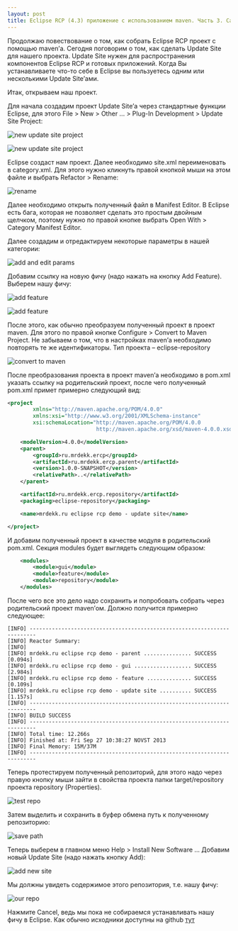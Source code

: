 ```yaml
---
layout: post
title: Eclipse RCP (4.3) приложение с использованием maven. Часть 3. Сайт обновлений
---
```


Продолжаю повествование о том, как собрать Eclipse RCP проект с помощью maven’а. Сегодня поговорим о том, как сделать Update Site для нашего проекта. Update Site нужен для распространения компонентов Eclipse RCP и готовых приложений. Когда Вы устанавливаете что-то себе в Eclipse вы пользуетесь одним или несколькими Update Site’ами.

Итак, открываем наш проект.

Для начала создадим проект Update Site’а через стандартные функции Eclipse, для этого File > New > Other ... > Plug-In Development > Update Site Project:

![new update site project](/media/images/ercp3_1.png)

![new update site project](/media/images/ercp3_2.png)

Eclipse создаст нам проект. Далее необходимо site.xml переименовать в category.xml. Для этого нужно кликнуть правой кнопкой мыши на этом файле и выбрать Refactor > Rename:

![rename](/media/images/ercp3_3.png)

Далее необходимо открыть полученный файл в Manifest Editor. В Eclipse есть бага, которая не позволяет сделать это простым двойным щелчком, поэтому нужно по правой кнопке выбрать Open With > Category Manifest Editor.

Далее создадим и отредактируем некоторые параметры в нашей категории:

![add and edit params](/media/images/ercp3_4.png)

Добавим ссылку на новую фичу (надо нажать на кнопку Add Feature). Выберем нашу фичу:

![add feature](/media/images/ercp3_5.png)

![add feature](/media/images/ercp3_6.png)

После этого, как обычно преобразуем полученный проект в проект maven. Для этого по правой кнопке Configure > Convert to Maven Project. Не забываем о том, что в настройках maven’а необходимо повторять те же идентификаторы. Тип проекта – eclipse-repository

![convert to maven](/media/images/ercp3_7.png)

После преобразования проекта в проект maven’а необходимо в pom.xml указать ссылку на родительский проект, после чего полученный pom.xml примет примерно следующий вид:

``` xml
<project
        xmlns="http://maven.apache.org/POM/4.0.0"
        xmlns:xsi="http://www.w3.org/2001/XMLSchema-instance"
        xsi:schemaLocation="http://maven.apache.org/POM/4.0.0
                            http://maven.apache.org/xsd/maven-4.0.0.xsd" >

    <modelVersion>4.0.0</modelVersion>
    <parent>
        <groupId>ru.mrdekk.ercp</groupId>
        <artifactId>ru.mrdekk.ercp.parent</artifactId>
        <version>1.0.0-SNAPSHOT</version>
        <relativePath>..</relativePath>
    </parent>

    <artifactId>ru.mrdekk.ercp.repository</artifactId>
    <packaging>eclipse-repository</packaging>

    <name>mrdekk.ru eclipse rcp demo - update site</name>

</project>
```

И добавим полученный проект в качестве модуля в родительский pom.xml. Секция modules будет выглядеть следующим образом:

``` xml
    <modules>
        <module>gui</module>
        <module>feature</module>
        <module>repository</module>
    </modules>
```

После чего все это дело надо сохранить и попробовать собрать через родительский проект maven’ом. Должно получится примерно следующее:

```
[INFO] ------------------------------------------------------------------------
[INFO] Reactor Summary:
[INFO]
[INFO] mrdekk.ru eclipse rcp demo - parent ............... SUCCESS [0.094s]
[INFO] mrdekk.ru eclipse rcp demo - gui .................. SUCCESS [2.984s]
[INFO] mrdekk.ru eclipse rcp demo - feature .............. SUCCESS [0.109s]
[INFO] mrdekk.ru eclipse rcp demo - update site .......... SUCCESS [1.157s]
[INFO] ------------------------------------------------------------------------
[INFO] BUILD SUCCESS
[INFO] ------------------------------------------------------------------------
[INFO] Total time: 12.266s
[INFO] Finished at: Fri Sep 27 10:38:27 NOVST 2013
[INFO] Final Memory: 15M/37M
[INFO] ------------------------------------------------------------------------
```

Теперь протестируем полученный репозиторий, для этого надо через правую кнопку мыши зайти в свойства проекта папки target/repository проекта repository (Properties).

![test repo](/media/images/ercp3_8.1.png)

Затем выделить и сохранить в буфер обмена путь к полученному репозиторию:

![save path](/media/images/ercp3_9.1.png)

Теперь выберем в главном меню Help > Install New Software ... Добавим новый Update Site (надо нажать кнопку Add):

![add new site](/media/images/ercp3_9.2.png)

Мы должны увидеть содержимое этого репозитория, т.е. нашу фичу:

![our repo](/media/images/ercp3_10.png)

Нажмите Cancel, ведь мы пока не собираемся устанавливать нашу фичу в Eclipse. Как обычно исходники доступны на github [тут](https://github.com/mrdekk/ercp)
